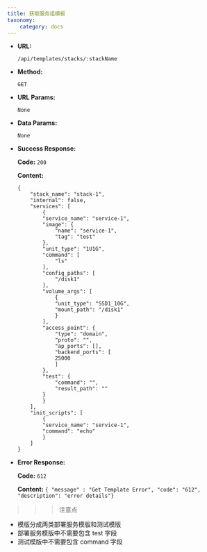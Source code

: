 ```yaml
---
title: 获取服务组模板
taxonomy:
    category: docs
---
```


* **URL:**

    `/api/templates/stacks/:stackName`

* **Method:**

    `GET`

* **URL Params:**

    `None`

* **Data Params:**

    `None`

* **Success Response:**

	**Code:** `200`

	**Content:** 
	
	```
	{
		"stack_name": "stack-1",
		"internal": false,
		"services": [
			{
			"service_name": "service-1",
			"image": {
				"name": "service-1",
				"tag": "test"
			},
			"unit_type": "1U1G",
			"command": [
				"ls"
			],
			"config_paths": [
				"/disk1"
			],
			"volume_args": [
				{
				"unit_type": "SSD1_10G",
				"mount_path": "/disk1"
				}
			],
			"access_point": {
				"type": "domain",
				"proto": "",
				"ap_ports": [],
				"backend_ports": [
				25000
				]
			},
			"test": {
				"command": "",
				"result_path": ""
			}
			}
		],
		"init_scripts": [
			{
			"service_name": "service-1",
			"command": "echo"
			}
		]
	}
	```	

* **Error Response:**

	**Code:** `612`
  	
  	**Content:** `{ "message" : "Get Template Error", "code": "612", "description": "error details"}`

>>> 注意点 
- 模版分成两类部署服务模版和测试模版 
- 部署服务模版中不需要包含 test 字段
- 测试模版中不需要包含 command 字段
